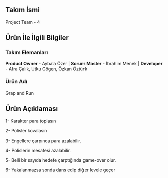 ## Takım İsmi
Project Team - 4


## Ürün İle İlgili Bilgiler

### Takım Elemanları
**Product Owner** - Aybala Özer | 
**Scrum Master** -  İbrahim Menek |
**Developer** -  Afra Çalık,  Utku Gögen,  Özkan Öztürk 

### Ürün Adı
Grap and Run

## Ürün Açıklaması 

1- Karakter para toplasın

2- Polisler kovalasın

3- Engellere çarpınca para azalabilir.

4- Polislerin mesafesi azalabilir.

5- Belli bir sayıda hedefe çarptığında game-over olur.

6- Yakalanmazsa sonda dans edip diğer levele geçer 

